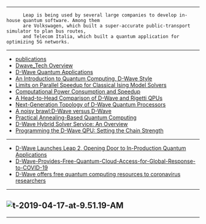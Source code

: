 ------------------

          Leap is being used by several large companies to develop in-house quantum software. Among them 
          are Volkswagen, which built a super-accurate public-transport simulator to plan bus routes, 
          and Telecom Italia, which built a quantum application for optimizing 5G networks.

---------------
- [publications](https://www.dwavesys.com/resources/publications?type=internal)
- [Dwave_Tech Overview](https://www.dwavesys.com/sites/default/files/Dwave_Tech%20Overview2_F.pdf)
- [D-Wave Quantum Applications](https://www.dwavesys.com/applications)
- [An Introduction to Quantum Computing, D-Wave Style](https://www.fz-juelich.de/ias/jsc/EN/Expertise/Workshops/Conferences/QUAASI16/Programme/Talks/quaasi16-ewald.pdf?__blob=publicationFile)
- [Limits on Parallel Speedup for Classical Ising Model Solvers](https://www.dwavesys.com/sites/default/files/14-1004A_wp_Limits_on_Parallel_Speedup_for_Classical_Ising_Model_Solvers.pdf)
- [Computational Power Consumption and Speedup](https://www.dwavesys.com/sites/default/files/14-1005A_D_wp_Computational_Power_Consumption_and_Speedup.pdf)
- [A Head-to-Head Comparison of D-Wave and Rigetti QPUs](https://www.dwavesys.com/sites/default/files/14-1025A-D_A_Head-to-Head_Comparison_of_D-Wave_and_Rigetti%20QPUs.pdf)
- [Next-Generation Topology of D-Wave Quantum Processors](https://www.dwavesys.com/sites/default/files/14-1026A-C_Next-Generation-Topology-of-DW-Quantum-Processors.pdf)
- [A noisy brawl:D-Wave versus D-Wave](https://www.dwavesys.com/sites/default/files/APS-March2019.pdf)
- [Practical Annealing-Based Quantum Computing](https://www.dwavesys.com/sites/default/files/14-1036A-B_wp_Practical_Annealing-Based_Quantum_Computing%20%281%29_0.pdf)
- [D-Wave Hybrid Solver Service: An Overview](https://www.dwavesys.com/sites/default/files/14-1039A-B_D-Wave_Hybrid_Solver_Service_An_Overview.pdf)
- [Programming the D-Wave QPU: Setting the Chain Strength](https://www.dwavesys.com/sites/default/files/14-1041A-A_Setting_The_Chain_Strength.pdf)

---------------------
- [D-Wave Launches Leap 2, Opening Door to In-Production Quantum Applications](https://www.dwavesys.com/press-releases/d-wave-launches-leap-2-opening-door-production-quantum-applications)
- [D-Wave-Provides-Free-Quantum-Cloud-Access-for-Global-Response-to-COVID-19](https://www.quantaneo.com/D-Wave-Provides-Free-Quantum-Cloud-Access-for-Global-Response-to-COVID-19_a473.html)
- [D-Wave offers free quantum computing resources to coronavirus researchers](https://siliconangle.com/2020/03/31/d-wave-offers-free-quantum-computing-resources-coronavirus-researchers/)

-------------

![t-2019-04-17-at-9.51.19-AM](https://www.nextbigfuture.com/wp-content/uploads/2019/04/Screen-Shot-2019-04-17-at-9.51.19-AM.jpg)
-------------
-------------

